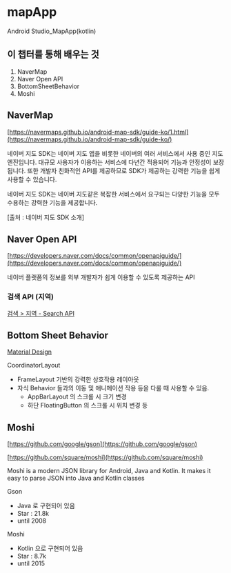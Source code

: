 # mapApp
Android Studio_MapApp(kotlin)

## 이 챕터를 통해 배우는 것

1. NaverMap
2. Naver Open API
3. BottomSheetBehavior
4. Moshi

## NaverMap

[https://navermaps.github.io/android-map-sdk/guide-ko/1.html](https://navermaps.github.io/android-map-sdk/guide-ko/)

네이버 지도 SDK는 네이버 지도 앱을 비롯한 네이버의 여러 서비스에서 사용 중인 지도 엔진입니다. 대규모 사용자가 이용하는 서비스에 다년간 적용되어 기능과 안정성이 보장됩니다. 또한 개발자 친화적인 API를 제공하므로 SDK가 제공하는 강력한 기능을 쉽게 사용할 수 있습니다.

네이버 지도 SDK는 네이버 지도같은 복잡한 서비스에서 요구되는 다양한 기능을 모두 수용하는 강력한 기능을 제공합니다.

[출처 : 네이버 지도 SDK 소개]

## Naver Open API

[https://developers.naver.com/docs/common/openapiguide/](https://developers.naver.com/docs/common/openapiguide/)

네이버 플랫폼의 정보를 외부 개발자가 쉽게 이용할 수 있도록 제공하는 API

### 검색 API (지역)

[검색 > 지역 - Search API](https://developers.naver.com/docs/serviceapi/search/local/local.md#%EC%A7%80%EC%97%AD)

## Bottom Sheet Behavior

[Material Design](https://m2.material.io/develop/android/components/bottom-sheet-dialog-fragment)

CoordinatorLayout

- FrameLayout 기반의 강력한 상호작용 레이아웃
- 자식 Behavior 들과의 이동 및 애니메이션 작용 등을 다룰 때 사용할 수 있음.
    - AppBarLayout 의 스크롤 시 크기 변경
    - 하단 FloatingButton 의 스크롤 시 위치 변경 등

## Moshi

[https://github.com/google/gson](https://github.com/google/gson)

[https://github.com/square/moshi](https://github.com/square/moshi)

Moshi is a modern JSON library for Android, Java and Kotlin. It makes it easy to parse JSON into Java and Kotlin classes

Gson 

- Java 로 구현되어 있음
- Star : 21.8k
- until 2008

Moshi 

- Kotlin 으로 구현되어 있음
- Star : 8.7k
- until 2015
